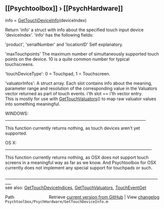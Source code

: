## [[Psychtoolbox]] &#8250; [[PsychHardware]]

info = [GetTouchDeviceInfo](GetTouchDeviceInfo)(deviceIndex)  
  
Return 'info' a struct with info about the specified touch input device  
'deviceIndex'. 'info' has the following fields:  
  
'product', 'serialNumber' and 'locationID' Self explanatory.  
  
'maxTouchpoints' The maximum number of simultaneously supported touch  
points on the device. 10 is a quite common number for typical touchscreens.  
  
'touchDeviceType': 0 = Touchpad, 1 = Touchscreen.  
  
'valuatorInfos': A struct array. Each slot contains info about the meaning,  
parameter range and resolution of the corresponding value in the Valuators  
vector returned as part of touch events. i'th slot == i'th vector entry.  
This is mostly for use with [GetTouchValuators](GetTouchValuators)() to map raw valuator values  
into something meaningful.  
  
WINDOWS: \_\_\_\_\_\_\_\_\_\_\_\_\_\_\_\_\_\_\_\_\_\_\_\_\_\_\_\_\_\_\_\_\_\_\_\_\_\_\_\_\_\_\_\_\_\_\_\_\_\_\_\_\_\_\_\_\_\_\_\_\_\_\_\_\_\_\_\_\_\_\_\_  
  
This function currently returns nothing, as touch devices aren't yet  
supported.  
  
OS X: \_\_\_\_\_\_\_\_\_\_\_\_\_\_\_\_\_\_\_\_\_\_\_\_\_\_\_\_\_\_\_\_\_\_\_\_\_\_\_\_\_\_\_\_\_\_\_\_\_\_\_\_\_\_\_\_\_\_\_\_\_\_\_\_\_\_\_\_\_\_\_\_\_\_\_  
  
This function currently returns nothing, as OSX does not support touch  
screens in a meaningful way as far as we know. And Psychtoolbox for OSX  
currently does not implement any special support for touchpads or such.  
  
\_\_\_\_\_\_\_\_\_\_\_\_\_\_\_\_\_\_\_\_\_\_\_\_\_\_\_\_\_\_\_\_\_\_\_\_\_\_\_\_\_\_\_\_\_\_\_\_\_\_\_\_\_\_\_\_\_\_\_\_\_\_\_\_\_\_\_\_\_\_\_\_\_\_\_\_\_\_\_\_\_  
see also: [GetTouchDeviceIndices](GetTouchDeviceIndices), [GetTouchValuators](GetTouchValuators), [TouchEventGet](TouchEventGet)  




<div class="code_header" style="text-align:right;">
  <span style="float:left;">Path&nbsp;&nbsp;</span> <span class="counter">Retrieve <a href=
  "https://raw.github.com/Psychtoolbox-3/Psychtoolbox-3/beta/Psychtoolbox/PsychHardware/GetTouchDeviceInfo.m">current version from GitHub</a> | View <a href=
  "https://github.com/Psychtoolbox-3/Psychtoolbox-3/commits/beta/Psychtoolbox/PsychHardware/GetTouchDeviceInfo.m">changelog</a></span>
</div>
<div class="code">
  <code>Psychtoolbox/PsychHardware/GetTouchDeviceInfo.m</code>
</div>

